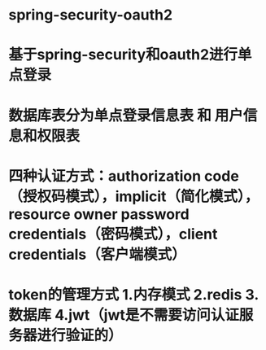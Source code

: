 # spring-security-oauth2
# 基于spring-security和oauth2进行单点登录
# 数据库表分为单点登录信息表 和 用户信息和权限表
# 四种认证方式：authorization code（授权码模式），implicit（简化模式），resource owner password credentials（密码模式），client credentials（客户端模式）
# token的管理方式 1.内存模式 2.redis 3.数据库 4.jwt（jwt是不需要访问认证服务器进行验证的）
